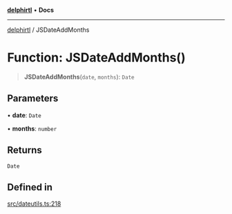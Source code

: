 [**delphirtl**](../README.md) • **Docs**

***

[delphirtl](../globals.md) / JSDateAddMonths

# Function: JSDateAddMonths()

> **JSDateAddMonths**(`date`, `months`): `Date`

## Parameters

• **date**: `Date`

• **months**: `number`

## Returns

`Date`

## Defined in

[src/dateutils.ts:218](https://github.com/chuacw/delphirtl/blob/df8a1102afe240ac0634e8cf60783cbd5a5ad06f/src/dateutils.ts#L218)

